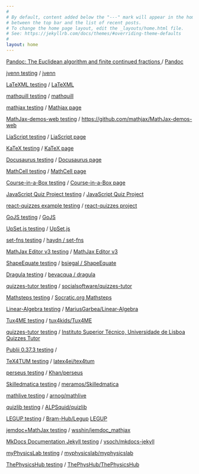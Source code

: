 ```yaml
---
#
# By default, content added below the "---" mark will appear in the home page
# between the top bar and the list of recent posts.
# To change the home page layout, edit the _layouts/home.html file.
# See: https://jekyllrb.com/docs/themes/#overriding-theme-defaults
#
layout: home
---
```


[Pandoc: The Euclidean algorithm and finite continued fractions
](/pandoc/euclideanalgorithm/euclideanalgorithm.html "Made using Pandoc") / [Pandoc](https://pandoc.org/)

[jvenn testing](/jvenn/docs/index.html "jvenn") / [jvenn](http://jvenn.toulouse.inra.fr/app/index.html "Project website")

[LaTeXML testing](/latexML/euclideanalgorithm/euclideanalgorithm.html "LaTeXML") / [LaTeXML](https://dlmf.nist.gov/LaTeXML/ "Project website")

[mathquill testing](/mathquill "LaTeXML") / [mathquill](http://mathquill.com/ "Project website")

[mathjax testing](/mathjax) / [Mathjax page](https://www.mathjax.org/)

[MathJax-demos-web testing](/MathJax-demos-web) / <https://github.com/mathjax/MathJax-demos-web>

[LiaScript testing](/LiaScript) / [LiaScript page](https://github.com/LiaScript/LiaScript)

[KaTeX testing](/KaTeX) / [KaTeX page](https://katex.org/)

[Docusaurus testing](/my-website/build) / [Docusaurus page](https://v2.docusaurus.io/)

[MathCell testing](/mathcell) / [MathCell page](https://github.com/paulmasson/mathcell)

[Course-in-a-Box testing](/course-in-a-box) / [Course-in-a-Box page](https://course-in-a-box.p2pu.org/)

[JavaScript Quiz Project testing](/interactive-quiz-project) / [JavaScript Quiz Project](https://jsbeginners.com/javascript-quiz-project/)

[react-quizzes example testing](/react-quizzes/public) / [react-quizzes project](https://github.com/hugobarragon/react-quizzes)

[GoJS testing](/GoJS) / [GoJS](https://gojs.net/latest/index.html)

[UpSet.js testing](/upsetjs) / [UpSet.js](https://github.com/upsetjs/upsetjs)

[set-fns testing](/set-fns) / [haydn / set-fns](https://github.com/haydn/set-fns)

[MathJax Editor v3 testing](/mathjax-editor) / [MathJax Editor v3](https://ianlucas.github.io/mathjax-editor/)

[ShapeEquate testing](/ShapeEquate) / [bsiegal / ShapeEquate](https://github.com/bsiegal/ShapeEquate)

[Dragula testing](/dragula) / [bevacqua / dragula](https://bevacqua.github.io/dragula/)

[quizzes-tutor testing](/quizzes-tutor) / [socialsoftware/quizzes-tutor](https://github.com/socialsoftware/quizzes-tutor)

[Mathsteps testing](/mathsteps) / [Socratic.org Mathsteps](https://blog.socratic.org/stepping-into-math-open-sourcing-our-step-by-step-solver-9b5da066ae36)

[Linear-Algebra testing](/Linear-Algebra) / [MariusGarbea/Linear-Algebra](https://github.com/MariusGarbea/Linear-Algebra)

[Tux4ME testing](/Tux4ME) / [tux4kids/Tux4ME](https://github.com/tux4kids/Tux4ME)

[quizzes-tutor testing](/quizzes-tutor) / [Instituto Superior Técnico, Universidade de Lisboa Quizzes Tutor](https://quizzes-tutor.tecnico.ulisboa.pt/)

[Publii 0.37.3 testing](/publii) / [](https://getpublii.com/)

[TeX4TUM testing](/tex4tum) / [latex4ei/tex4tum](https://github.com/latex4ei/tex4tum)

[perseus testing](/perseus) / [Khan/perseus](https://github.com/Khan/perseus)

[Skilledmatica testing](/Skilledmatica) / [meramos/Skilledmatica](https://github.com/meramos/Skilledmatica)

[mathlive testing](/mathlive) / [arnog/mathlive](https://github.com/arnog/mathlive)

[quizlib testing](quizlib) / [ALPSquid/quizlib](https://github.com/ALPSquid/quizlib)

[LEGUP testing](/Legup) / [Bram-Hub/Legup](https://github.com/Bram-Hub/Legup) [LEGUP](https://homepages.hass.rpi.edu/heuveb/Research/GL/index.html)

[jemdoc+MathJax
 testing](/jemdoc_mathjax) / [wsshin/jemdoc_mathjax](https://github.com/wsshin/jemdoc_mathjax)

[MkDocs Documentation Jekyll testing](/mkdocs-jekyll
) / [vsoch/mkdocs-jekyll](https://github.com/vsoch/mkdocs-jekyll)

[myPhysicsLab testing](/myphysicslab) / [myphysicslab/myphysicslab](https://github.com/myphysicslab/myphysicslab)

[ThePhysicsHub testing](/ThePhysicsHub) / [ThePhysHub/ThePhysicsHub](https://github.com/ThePhysHub/ThePhysicsHub)
